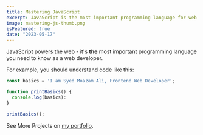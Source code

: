 ```yaml
---
title: Mastering JavaScript
excerpt: JavaScript is the most important programming language for web development. You probably don't know it well enough!
image: mastering-js-thumb.png
isFeatured: true
date: "2023-05-17"
---
```


JavaScript powers the web - it's **the** most important programming language you need to know as a web developer.

For example, you should understand code like this:

```js
const basics = 'I am Syed Moazam Ali, Frontend Web Developer';

function printBasics() {
  console.log(basics):
}

printBasics();
```

See More Projects on [my portfolio](https://syedmoazamali.netlify.app/).
